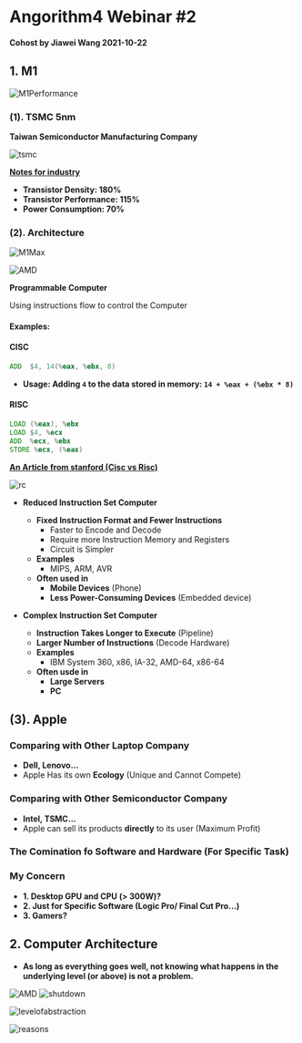# Angorithm4 Webinar #2 

#### Cohost by Jiawei Wang 2021-10-22


## 1. M1
![M1Performance](Sources/M1Performance.png)

### (1). TSMC 5nm
**Taiwan Semiconductor Manufacturing Company**

![tsmc](Sources/tsmc.png)

**[Notes for industry](https://note.youdao.com/web/#/file/WEB23e18924c57ddb8c09563b64950ac104/note/WEBf16acca39d735b6b9d735343b839905a/)**

* **Transistor Density: 180%**
* **Transistor Performance: 115%**
* **Power Consumption: 70%**

### (2). Architecture
![M1Max](Sources/M1Max.png)

![AMD](Sources/AMD.png)


**Programmable Computer**<br>

Using instructions flow to control the Computer
#### Examples:

#### CISC
```asm
ADD  $4, 14(%eax, %ebx, 8)
```
* **Usage: Adding `4` to the data stored in memory: `14 + %eax + (%ebx * 8)`** 

#### RISC
```asm
LOAD (%eax), %ebx
LOAD $4, %ecx
ADD  %ecx, %ebx
STORE %ecx, (%eax)
```


**[An Article from stanford (Cisc vs Risc)](https://cs.stanford.edu/people/eroberts/courses/soco/projects/risc/risccisc/)**

![rc](Sources/rc.png)

* **Reduced Instruction Set Computer**
    * **Fixed Instruction Format and Fewer Instructions**
        * Faster to Encode and Decode 
        * Require more Instruction Memory and Registers
        * Circuit is Simpler
    * **Examples**
        * MIPS, ARM, AVR
    * **Often used in**
        * **Mobile Devices** (Phone)
        * **Less Power-Consuming Devices** (Embedded device)


* **Complex Instruction Set Computer**
    * **Instruction Takes Longer to Execute** (Pipeline)
    * **Larger Number of Instructions** (Decode Hardware)
    * **Examples**
        * IBM System 360, x86, IA-32, AMD-64, x86-64
    * **Often usde in**
        * **Large Servers**
        * **PC**


## (3). Apple

### Comparing with Other Laptop Company
* **Dell, Lenovo...** 
* Apple Has its own **Ecology** (Unique and Cannot Compete)

### Comparing with Other Semiconductor Company
* **Intel, TSMC...**
* Apple can sell its products **directly** to its user (Maximum Profit)


### The Comination fo Software and Hardware (For Specific Task)

### My Concern
* **1. Desktop GPU and CPU (> 300W)?** 
* **2. Just for Specific Software (Logic Pro/ Final Cut Pro...)**
* **3. Gamers?**



## 2. Computer Architecture

* **As long as everything goes well, not knowing what happens in the underlying level (or above) is not a problem.**


![AMD](Sources/AMD.png)
![shutdown](Sources/shutdown.png)

![levelofabstraction](Sources/levelofabstraction.png)




![reasons](Sources/reasons.png)




